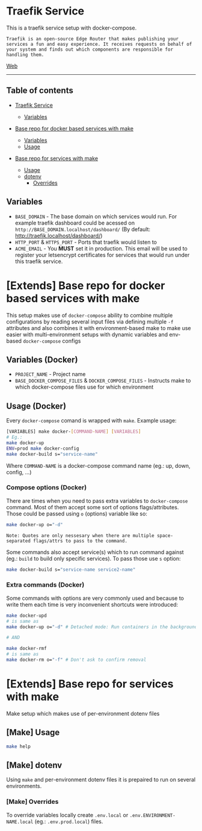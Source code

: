 # Traefik Service

This is a traefik service setup with docker-compose.

```
Traefik is an open-source Edge Router that makes publishing your services a fun and easy experience. It receives requests on behalf of your system and finds out which components are responsible for handling them.
```

[Web](https://doc.traefik.io/traefik/)

---

## Table of contents

- [Traefik Service](#traefik-service)
	- [Variables](#variables)

- [Base repo for docker based services with make](#extends-base-repo-for-docker-based-services-with-make)
	- [Variables](#variables-docker)
	- [Usage](#usage-docker)

- [Base repo for services with make](#extends-base-repo-for-services-with-make)
	- [Usage](#make-usage)
	- [dotenv](#make-dotenv)
		- [Overrides](#make-overrides)

## Variables

- `BASE_DOMAIN` - The base domain on which services would run. For example traefik dashboard could be acessed on `http://BASE_DOMAIN.localhost/dashboard/` (By default: http://traefik.localhost/dashboard/)
- `HTTP_PORT` & `HTTPS_PORT` - Ports that traefik would listen to
- `ACME_EMAIL` - You **MUST** set it in production. This email will be used to register your letsencrypt certificates for services that would run under this traefik service.

# [Extends] Base repo for docker based services with make

This setup makes use of `docker-compose` ability to combine multiple configurations by reading several input files via defining multiple `-f` attributes and also combines it with environment-based make to make use easier with multi-environment setups with dynamic variables and env-based `docker-compose` configs

## Variables (Docker)

- `PROJECT_NAME` - Project name
- `BASE_DOCKER_COMPOSE_FILES` & `DOCKER_COMPOSE_FILES` - Instructs make to which docker-compose files use for which environment

## Usage (Docker)

Every `docker-compose` comand is wrapped with `make`. Example usage:

```sh
[VARIABLES] make docker-[COMMAND-NAME] [VARIABLES]
# Eg.:
make docker-up
ENV=prod make docker-config
make docker-build s="service-name"
```

Where `COMMAND-NAME` is a docker-compose command name (eg.: up, down, config, ...)

### Compose options (Docker)

There are times when you need to pass extra variables to `docker-compose` command. Most of them accept some sort of options flags/attributes. Those could be passed using `o` (options) variable like so:

```sh
make docker-up o="-d"
```

    Note: Quotes are only nessesary when there are multiple space-separated flags/attrs to pass to the command.

Some commands also accept service(s) which to run command against (eg.: `build` to build only specific services). To pass those use `s` option:

```sh
make docker-build s="service-name service2-name"
```

### Extra commands (Docker)

Some commands with options are very commonly used and because to write them each time is very inconvenient shortcuts were introduced:

```sh
make docker-upd
# is same as
make docker-up o="-d" # Detached mode: Run containers in the background.

# AND

make docker-rmf
# is same as
make docker-rm o="-f" # Don't ask to confirm removal
```

# [Extends] Base repo for services with make

Make setup which makes use of per-environment dotenv files

## [Make] Usage

```sh
make help
```

## [Make] dotenv

Using `make` and per-environment dotenv files it is prepaired to run on several environments.

### [Make] Overrides

To override variables locally create `.env.local` or `.env.ENVIRONMENT-NAME.local` (eg.: `.env.prod.local`) files.
